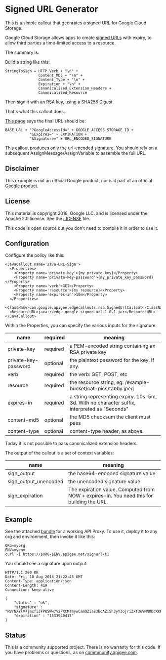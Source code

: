 # Signed URL Generator

This is a simple callout that geenrates a signed URL for Google Cloud Storage.

Google Cloud Storage allows apps to create [signed URLs](https://cloud.google.com/storage/docs/access-control/signed-urls) with expiry, to allow third parties a time-limited access to a resource.

The summary is:

Build a string like this:

```
StringToSign = HTTP_Verb + "\n" +
               Content_MD5 + "\n" +
               Content_Type + "\n" +
               Expiration + "\n" +
               Canonicalized_Extension_Headers +
               Canonicalized_Resource
```

Then sign it with an RSA key, using a SHA256 Digest.

That's what this callout does.

[This page](https://cloud.google.com/storage/docs/access-control/create-signed-urls-program)
says the final URL should be:

```
BASE_URL + "?GoogleAccessId=" + GOOGLE_ACCESS_STORAGE_ID +
           "&Expires=" + EXPIRATION +
           "&Signature=" + URL_ENCODED_SIGNATURE
```

This callout produces only the url-encoded signature. You should rely on a subsequent
AssignMessage/AssignVariable to assemble the full URL.

## Disclaimer

This example is not an official Google product, nor is it part of an official Google product.

## License

This material is copyright 2018, Google LLC.
and is licensed under the Apache 2.0 license. See the [LICENSE](LICENSE) file.

This code is open source but you don't need to compile it in order to use it.


## Configuration

Configure the policy like this:

```
<JavaCallout name='Java-URL-Sign'>
  <Properties>
    <Property name='private-key'>{my_private_key}</Property>
    <Property name='private-key-password'>{my_private_key_password}</Property>
    <Property name='verb'>GET</Property>
    <Property name='resource'>{my_resource}</Property>
    <Property name='expires-in'>10m</Property>
  </Properties>
  <ClassName>com.google.apigee.edgecallouts.rsa.SignedUrlCallout</ClassName>
  <ResourceURL>java://edge-google-signed-url-1.0.1.jar</ResourceURL>
</JavaCallout>
```

Within the Properties, you can specify the various inputs for the signature.

| name                 | required | meaning |
| -------------------- | -------- | -------------------------------------------------- |
| private-key          | required | a PEM-encoded string containing an RSA private key |
| private-key-password | optional | the plaintext password for the key, if any. |
| verb                 | required | the verb: GET, POST, etc |
| resource             | required | the resource string, eg: /example-bucket/cat-pics/tabby.jpeg |
| expires-in           | required | a string representing expiry.  10s, 5m, 3d.  With no character suffix, interpreted as "Seconds" |
| content-md5          | optional | the MD5 checksum the client must pass |
| content-type         | optional | content-type header, as above. |

Today it is not possible to pass canonicalized extension headers.

The output of the callout is a set of context variables:

| name                  | meaning |
| --------------------- | ------------------------------------------------------------------------------ |
| sign_output           | the base64-encoded signature value                                                  |
| sign_output_unencoded | the unencoded signature value                                                       |
| sign_expiration       | The expiration value. Computed from NOW + expires-in. You need this for building the URL. |


## Example

See the attached [bundle](./bundle) for a working API Proxy.
To use it, deploy it to any org and environment, then invoke it like this:

```
ORG=myorg
ENV=myenv
curl -i https://$ORG-$ENV.apigee.net/signurl/t1
```

You should see a signature upon output:

```
HTTP/1.1 200 OK
Date: Fri, 10 Aug 2018 21:22:45 GMT
Content-Type: application/json
Content-Length: 419
Connection: keep-alive

{
    "status" : "ok",
    "signature" : "NVrNXYlV7jmxfiJFPKSWw7%2FXCMTmywCamQZiaE3boAZi5h3yY3ojriZxf3uVMN8DdXKRWF%2FyLa7%2FsfuQyq7qeJTYTvtR4z9mAdOgHNG1tJD1HqVol5F89GwCTBYWuSHwNeFCFIn8JoTZ%2Bc8K5UXhN7l2cMJmnvWGsm44%2B01HybRY9nqToeWPlZJs7lBLoBZRzTY5949DCRYTscuzKdx9ltJFmOF3EbRtJRLfvj0GkiJeiGHmQuflxilAriO2ZWpWXtyi46OM2jIX6iXcjQeqPra%2BByRE9xnF2ZmHrAHFv6NezbudnL%2FrZInLYVdbwRnlcdzE534BiLx2LHmFc08fYw%3D%3D",
    "expiration" : "1533940417"
}

```



## Status

This is a community supported project. There is no warranty for this code.
If you have problems or questions, as on [commmunity.apigee.com](https://community.apigee.com).
